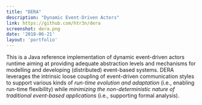 ```yaml
---
title: "DERA"
description: "Dynamic Event-Driven Actors"
link: https://github.com/htr3n/dera
screenshot: dera.png
date: '2018-06-21'
layout: 'portfolio'
---
```


This is a Java reference implementation of dynamic event-driven actors runtime aiming at providing adequate abstraction levels and mechanisms for modelling and developing (distributed) event-based systems. DERA leverages the intrinsic loose coupling of event-driven communication styles to support various kinds of _run-time evolution and adaptation_ (i.e., enabling run-time flexibility) while _minimizing the non-deterministic nature of traditional event-based applications_ (i.e., supporting formal analysis).
